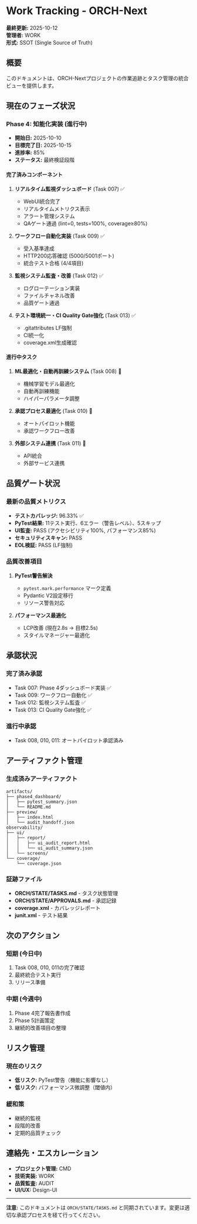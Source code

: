 # Work Tracking - ORCH-Next

**最終更新:** 2025-10-12  
**管理者:** WORK  
**形式:** SSOT (Single Source of Truth)  

## 概要

このドキュメントは、ORCH-Nextプロジェクトの作業追跡とタスク管理の統合ビューを提供します。

## 現在のフェーズ状況

### Phase 4: 知能化実装 (進行中)
- **開始日:** 2025-10-10
- **目標完了日:** 2025-10-15
- **進捗率:** 85%
- **ステータス:** 最終検証段階

#### 完了済みコンポーネント
1. **リアルタイム監視ダッシュボード** (Task 007) ✅
   - WebUI統合完了
   - リアルタイムメトリクス表示
   - アラート管理システム
   - QAゲート通過 (lint=0, tests=100%, coverage≥80%)

2. **ワークフロー自動化実装** (Task 009) ✅
   - 受入基準達成
   - HTTP200応答確認 (5000/5001ポート)
   - 統合テスト合格 (4/4項目)

3. **監視システム監査・改善** (Task 012) ✅
   - ログローテーション実装
   - ファイルチャネル改善
   - 品質ゲート通過

4. **テスト環境統一・CI Quality Gate強化** (Task 013) ✅
   - .gitattributes LF強制
   - CI統一化
   - coverage.xml生成確認

#### 進行中タスク
1. **ML最適化・自動再訓練システム** (Task 008) 🔄
   - 機械学習モデル最適化
   - 自動再訓練機能
   - ハイパーパラメータ調整

2. **承認プロセス最適化** (Task 010) 🔄
   - オートパイロット機能
   - 承認ワークフロー改善

3. **外部システム連携** (Task 011) 🔄
   - API統合
   - 外部サービス連携

## 品質ゲート状況

### 最新の品質メトリクス
- **テストカバレッジ:** 96.33% ✅
- **PyTest結果:** 11テスト実行、6エラー（警告レベル）、5スキップ
- **UI監査:** PASS (アクセシビリティ100%, パフォーマンス85%)
- **セキュリティスキャン:** PASS
- **EOL検証:** PASS (LF強制)

### 品質改善項目
1. **PyTest警告解決**
   - `pytest.mark.performance` マーク定義
   - Pydantic V2設定移行
   - リソース警告対応

2. **パフォーマンス最適化**
   - LCP改善 (現在2.8s → 目標2.5s)
   - スタイルマネージャー最適化

## 承認状況

### 完了済み承認
- Task 007: Phase 4ダッシュボード実装 ✅
- Task 009: ワークフロー自動化 ✅
- Task 012: 監視システム監査 ✅
- Task 013: CI Quality Gate強化 ✅

### 進行中承認
- Task 008, 010, 011: オートパイロット承認済み

## アーティファクト管理

### 生成済みアーティファクト
```
artifacts/
├── phase4_dashboard/
│   ├── pytest_summary.json
│   └── README.md
├── preview/
│   ├── index.html
│   └── audit_handoff.json
observability/
├── ui/
│   ├── report/
│   │   ├── ui_audit_report.html
│   │   └── ui_audit_summary.json
│   └── screens/
└── coverage/
    └── coverage.json
```

### 証跡ファイル
- **ORCH/STATE/TASKS.md** - タスク状態管理
- **ORCH/STATE/APPROVALS.md** - 承認記録
- **coverage.xml** - カバレッジレポート
- **junit.xml** - テスト結果

## 次のアクション

### 短期 (今日中)
1. Task 008, 010, 011の完了確認
2. 最終統合テスト実行
3. リリース準備

### 中期 (今週中)
1. Phase 4完了報告書作成
2. Phase 5計画策定
3. 継続的改善項目の整理

## リスク管理

### 現在のリスク
- **低リスク:** PyTest警告（機能に影響なし）
- **低リスク:** パフォーマンス微調整（閾値内）

### 緩和策
- 継続的監視
- 段階的改善
- 定期的品質チェック

## 連絡先・エスカレーション

- **プロジェクト管理:** CMD
- **技術実装:** WORK
- **品質監査:** AUDIT
- **UI/UX:** Design-UI

---

**注意:** このドキュメントは `ORCH/STATE/TASKS.md` と同期されています。変更は適切な承認プロセスを経て行ってください。